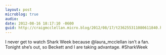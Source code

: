 ```yaml
---
layout: post
microblog: true
audio: 
date: 2012-08-16 18:17:10 -0600
guid: http://craigmcclellan.micro.blog/2012/08/17/t236255311080611840.html
---
```

I never get to watch Shark Week because @laura_mcclellan isn’t a fan. Tonight she’s out, so Beckett and I are taking advantage. #SharkWeek
